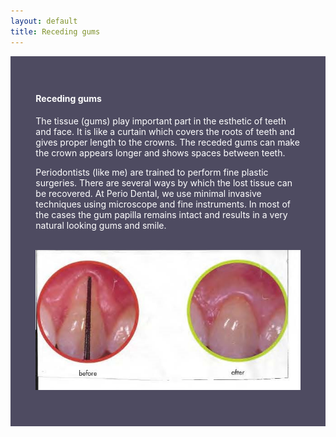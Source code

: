 ```yaml
---
layout: default
title: Receding gums
---
```



<div class="col-xs-12 featured-text no-gutters" style="background: #4e4b61; color: white; url() center; padding: 8%;">

<h4>Receding gums</h4>
<p></p>

<p>The tissue (gums) play important part in the esthetic of teeth and face. It is like a curtain which covers the roots of teeth and gives proper length to the crowns. The receded gums can make the crown appears longer and shows spaces between teeth.
</p>
<p>Periodontists (like me) are trained to perform fine plastic surgeries. There are several ways by which the lost tissue can be recovered. At Perio Dental, we use minimal invasive techniques using microscope and fine instruments. In most of the cases the gum papilla remains intact and results in a very natural looking gums and smile.
</p>

<p>
<br />
<img alt="Receding gums before and after" src="/images/Receding-gums.jpg" />
</p>
